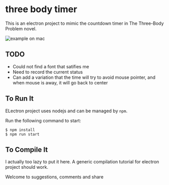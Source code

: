 # three body timer

This is an electron project to mimic the countdown timer in The Three-Body Problem novel.

![example on mac](https://github.com/titanturtles/three-body-timer/blob/main/assets/dmg-background.png?raw=true)

## TODO

* Could not find a font that satifies me
* Need to record the current status
* Can add a variation that the time will try to avoid mouse pointer, and when mouse is away, it will go back to center

## To Run It

ELectron project uses nodejs and can be managed by `npm`.

Run the following command to start:
```
$ npm install
$ npm run start
```

## To Compile It

I actually too lazy to put it here. A generic compilation tutorial for electron project should work.



Welcome to suggestions, comments and share
